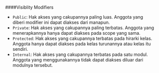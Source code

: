 ####Visiblity Modifiers
* `Public`: Hak akses yang cakupannya paling luas. Anggota yang diberi modifier ini dapat diakses dari manapun.
* `Private`: Hak akses yang cakupannya paling terbatas. Anggota yang menerapkannya hanya dapat diakses pada scope yang sama.
* `Protected`: Hak akses yang cakupannya terbatas pada hirarki kelas. Anggota hanya dapat diakses pada kelas turunannya atau kelas itu sendiri.
* `Internal`: Hak akses yang cakupannya terbatas pada satu modul. Anggota yang menggunakannya tidak dapat diakses diluar dari modulnya tersebut.